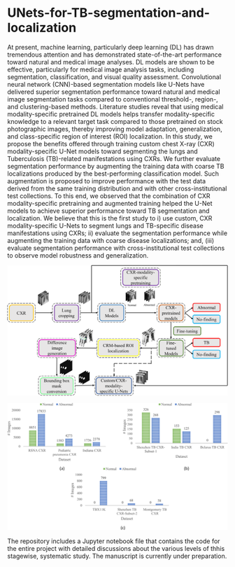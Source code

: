 # UNets-for-TB-segmentation-and-localization

At present, machine learning, particularly deep learning (DL) has drawn tremendous attention and has demonstrated state-of-the-art performance toward natural and medical image analyses. DL models are shown to be effective, particularly for medical image analysis tasks, including segmentation, classification, and visual quality assessment. Convolutional neural network (CNN)-based segmentation models like U-Nets have delivered superior segmentation performance toward natural and medical image segmentation tasks compared to conventional threshold-, region-, and clustering-based methods. Literature studies reveal that using medical modality-specific pretrained DL models helps transfer modality-specific knowledge to a relevant target task compared to those pretrained on stock photographic images, thereby improving model adaptation, generalization, and class-specific region of interest (ROI) localization. In this study, we propose the benefits offered through training custom chest X-ray (CXR) modality-specific U-Net models toward segmenting the lungs and Tuberculosis (TB)-related manifestations using CXRs. We further evaluate segmentation performance by augmenting the training data with coarse TB localizations produced by the best-performing classification model. Such augmentation is proposed to improve performance with the test data derived from the same training distribution and with other cross-institutional test collections. To this end, we observed that the combination of CXR modality-specific pretraining and augmented training helped the U-Net models to achieve superior performance toward TB segmentation and localization. We believe that this is the first study to i) use custom, CXR modality-specific U-Nets to segment lungs and TB-specific disease manifestations using CXRs; ii) evaluate the segmentation performance while augmenting the training data with coarse disease localizations; and, (iii) evaluate segmentation performance with cross-institutional test collections to observe model robustness and generalization.

![alt text](striking_image.png)

![alt text](datasets_distribution.png)

The repository includes a Jupyter notebook file that contains the code for the entire project with detailed discussions about the various levels of thhis stagewise, systematic study. The manuscript is currently under preparation. 
